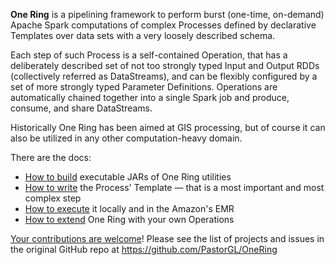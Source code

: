 **One Ring** is a pipelining framework to perform burst (one-time, on-demand) Apache Spark computations of complex Processes defined by declarative Templates over data sets with a very loosely described schema.
 
Each step of such Process is a self-contained Operation, that has a deliberately described set of not too strongly typed Input and Output RDDs (collectively referred as DataStreams), and can be flexibly configured by a set of more strongly typed Parameter Definitions. Operations are automatically chained together into a single Spark job and produce, consume, and share DataStreams.

Historically One Ring has been aimed at GIS processing, but of course it can also be utilized in any other computation-heavy domain.

There are the docs:

* [How to build](BUILD.md) executable JARs of One Ring utilities
* [How to write](CONFIGURE.md) the Process' Template — that is a most important and most complex step
* [How to execute](EXECUTE.md) it locally and in the Amazon's EMR
* [How to extend](EXTEND.md) One Ring with your own Operations

[Your contributions are welcome](CONTRIBUTE.md)! Please see the list of projects and issues in the original GitHub repo at https://github.com/PastorGL/OneRing
